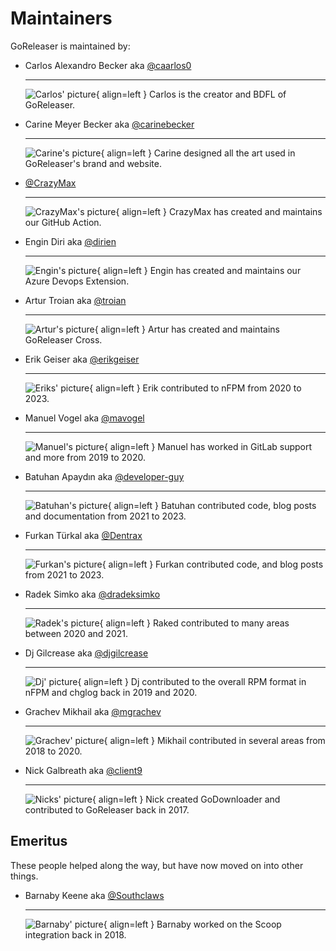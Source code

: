 <!-- prettier-ignore -->
# Maintainers

GoReleaser is maintained by:

<div class="grid cards" markdown>

-   Carlos Alexandro Becker aka [@caarlos0](https://github.com/caarlos0)

    ---

    ![Carlos' picture](https://avatars.githubusercontent.com/u/245435?s=96&v=4){ align=left }
    Carlos is the creator and BDFL of GoReleaser.

-   Carine Meyer Becker aka [@carinebecker](https://github.com/carinebecker)

    ---

    ![Carine's picture](https://avatars.githubusercontent.com/u/22084223?s=96&v=4){ align=left }
    Carine designed all the art used in GoReleaser's brand and website.

-   [@CrazyMax](https://github.com/CrazyMax)

    ---

    ![CrazyMax's picture](https://avatars.githubusercontent.com/u/1951866?s=96&v=4){ align=left }
    CrazyMax has created and maintains our GitHub Action.


-   Engin Diri aka [@dirien](https://github.com/dirien)

    ---

    ![Engin's picture](https://avatars.githubusercontent.com/u/38325136?s=96&v=4){ align=left }
    Engin has created and maintains our Azure Devops Extension.

-   Artur Troian aka [@troian](https://github.com/troian)

    ---

    ![Artur's picture](https://avatars.githubusercontent.com/u/2477474?s=96&v=4){ align=left }
    Artur has created and maintains GoReleaser Cross.

-   Erik Geiser aka [@erikgeiser](https://github.com/erikgeiser)

    ---

    ![Eriks' picture](https://avatars.githubusercontent.com/u/14264874?s=96&v=4){ align=left }
    Erik contributed to nFPM from 2020 to 2023.


-   Manuel Vogel aka [@mavogel](https://github.com/mavogel)

    ---

    ![Manuel's picture](https://avatars.githubusercontent.com/u/8409778?s=96&v=4){ align=left }
    Manuel has worked in GitLab support and more from 2019 to 2020.

-   Batuhan Apaydın aka [@developer-guy](https://github.com/developer-guy)

    ---

    ![Batuhan's picture](https://avatars.githubusercontent.com/u/16693043?s=96&v=4){ align=left }
    Batuhan contributed code, blog posts and documentation from 2021 to 2023.

-   Furkan Türkal aka [@Dentrax](https://github.com/Dentrax)

    ---

    ![Furkan's picture](https://avatars.githubusercontent.com/u/16493751?s=96&v=4){ align=left }
    Furkan contributed code, and blog posts from 2021 to 2023.

-   Radek Simko aka [@dradeksimko](https://github.com/radeksimko)

    ---

    ![Radek's picture](https://avatars.githubusercontent.com/u/287584?s=96&v=4){ align=left }
    Raked contributed to many areas between 2020 and 2021.

-   Dj Gilcrease aka [@djgilcrease](https://github.com/djgilcrease)

    ---

    ![Dj' picture](https://avatars.githubusercontent.com/u/1778574?s=96&v=4){ align=left }
    Dj contributed to the overall RPM format in nFPM and chglog back in 2019 and
    2020.

-   Grachev Mikhail aka [@mgrachev](https://github.com/mgrachev)

    ---

    ![Grachev' picture](https://avatars.githubusercontent.com/u/700998?s=96&v=4){ align=left }
    Mikhail contributed in several areas from 2018 to 2020.


-   Nick Galbreath aka [@client9](https://github.com/client9)

    ---

    ![Nicks' picture](https://avatars.githubusercontent.com/u/217179?s=96&v=4){ align=left }
    Nick created GoDownloader and contributed to GoReleaser back in 2017.

</div>


## Emeritus

These people helped along the way, but have now moved on into other things.


<div class="grid cards" markdown>

-   Barnaby Keene aka [@Southclaws](https://github.com/Southclaws)

    ---

    ![Barnaby' picture](https://avatars.githubusercontent.com/u/1636971?s=96&v=4){ align=left }
    Barnaby worked on the Scoop integration back in 2018.

</div>
